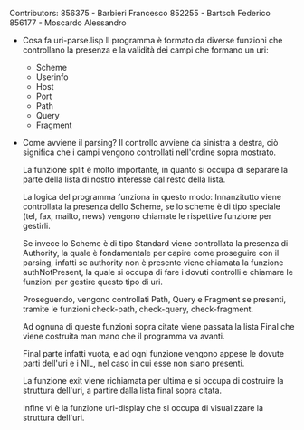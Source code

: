 Contributors:
856375 - Barbieri Francesco
852255 - Bartsch Federico
856177 - Moscardo Alessandro

- Cosa fa uri-parse.lisp
    Il programma è formato da diverse funzioni che controllano 
    la presenza e la validità dei campi che formano un uri: 
    - Scheme
    - Userinfo
    - Host 
    - Port 
    - Path
    - Query 
    - Fragment

- Come avviene il parsing?
    Il controllo avviene da sinistra a destra, ciò significa che i campi 
    vengono controllati nell'ordine sopra mostrato.

    La funzione split è molto importante, in quanto si occupa di separare la
    parte della lista di nostro interesse dal resto della lista.

    La logica del programma funziona in questo modo:
    Innanzitutto viene controllata la presenza dello Scheme, 
    se lo scheme è di tipo speciale (tel, fax, mailto, news) vengono chiamate
    le  rispettive funzione per gestirli.

    Se invece lo Scheme è di tipo Standard viene controllata la presenza di 
    Authority, la quale è fondamentale per capire
    come proseguire con il parsing, infatti se authority non è presente viene
    chiamata la funzione authNotPresent, la quale si occupa di fare i dovuti 
    controlli e chiamare le funzioni per gestire questo tipo di uri.

    Proseguendo, vengono controllati Path, Query e Fragment se presenti, 
    tramite le funzioni check-path, check-query, check-fragment.

    Ad ognuna di queste funzioni sopra citate viene passata la lista Final 
    che viene costruita man mano che il programma va avanti.

    Final parte infatti vuota, e ad ogni funzione vengono appese le dovute
    parti dell'uri e i NIL, nel caso in cui esse non siano presenti.

    La funzione exit viene richiamata per ultima e si occupa di costruire la
    struttura dell'uri, a partire dalla lista final sopra citata.

    Infine vi è la funzione uri-display che si occupa di visualizzare la 
    struttura dell'uri.